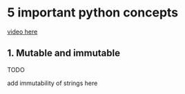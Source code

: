 # 5 important python concepts

[video here](https://youtu.be/mMv6OSuitWw)

## 1. Mutable and immutable

TODO 

add immutability of strings here

